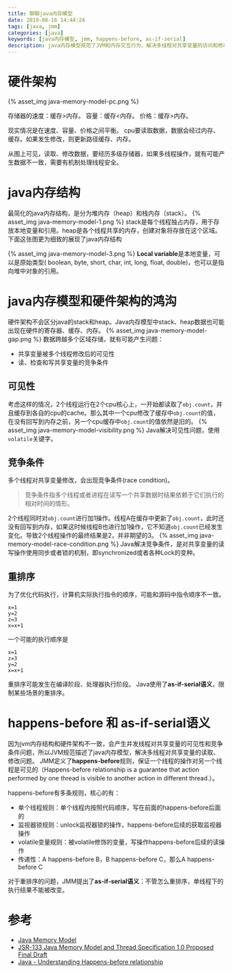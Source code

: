 ```yaml
---
title: 聊聊java内存模型
date: 2019-08-16 14:44:24
tags: [java, jmm]
categories: [java]
keywords: [java内存模型, jmm, happens-before, as-if-serial]
description: java内存模型规范了JVM和内存交互行为，解决多线程对共享变量的访问和修改的安全性，以及约束指令重排序；主要包括happens-before规则和as-if-serial语义。
---
```


# 硬件架构

{% asset_img java-memory-model-pc.png %}

存储器的速度：缓存>内存。
容量：缓存<内存。
价格：缓存>内存。

现实情况是在速度、容量、价格之间平衡。
cpu要读取数据，数据会经过内存、缓存。如果发生修改，则更新路径缓存、内存。

从图上可见，读取、修改数据，要经历多级存储器，如果多线程操作，就有可能产生数据不一致，需要有机制处理线程安全。

# java内存结构

最简化的java内存结构，是分为堆内存（heap）和栈内存（stack）。
{% asset_img java-memory-model-1.png  %}
stack是每个线程独占内存，用于存放本地变量和引用。heap是各个线程共享的内存，创建对象将存放在这个区域。下面这张图更为细致的展现了java内存结构

{% asset_img java-memory-model-3.png %}
**Local variable**是本地变量，可以是原始类型( boolean, byte, short, char, int, long, float, double)，也可以是指向堆中对象的引用。

# java内存模型和硬件架构的鸿沟

硬件架构不会区分java的stack和heap。Java内存模型中stack、heap数据也可能出现在硬件的寄存器、缓存、内存。
{% asset_img java-memory-model-gap.png %}
数据跨越多个区域存储，就有可能产生问题：
- 共享变量被多个线程修改后的可见性
- 读、检查和写共享变量的竞争条件

## 可见性

考虑这样的情况，2个线程运行在2个cpu核心上，一开始都读取了`obj.count`，并且缓存到各自的cpu的cache。那么其中一个cpu修改了缓存中`obj.count`的值，在没有回写到内存之前，另一个cpu缓存中`obj.count`的值依然是旧的。
{% asset_img java-memory-model-visibility.png %}
Java解决可见性问题，使用`volatile`关键字。

## 竞争条件

多个线程对共享变量修改，会出现竞争条件(race condition)。
>竞争条件指多个线程或者进程在读写一个共享数据时结果依赖于它们执行的相对时间的情形。

2个线程同时对`obj.count`进行加1操作。线程A在缓存中更新了`obj.count`，此时还没有回写到内存，如果这时候线程B也进行加1操作，它不知道`obj.count`已经发生变化。导致2个线程操作的最终结果是2，并非期望的3。
{% asset_img java-memory-model-race-condition.png %}
Java解决竞争条件，是对共享变量的读写操作使用同步或者锁的机制，即synchronized或者各种Lock的变种。

## 重排序

为了优化代码执行，计算机实际执行指令的顺序，可能和源码中指令顺序不一致。
```
x=1
y=2
z=3
x=x+1
```
一个可能的执行顺序是
```
x=1
z=3
y=2
x=x+1
```
重排序可能发生在编译阶段、处理器执行阶段。
Java使用了**as-if-serial语义**，限制某些场景的重排序。

# happens-before 和 as-if-serial语义

因为jvm内存结构和硬件架构不一致，会产生并发线程对共享变量的可见性和竞争条件问题，所以JVM规范描述了java内存模型，解决多线程对共享变量的读取、修改问题。
JMM定义了**happens-before**规则，保证一个线程的操作对另一个线程是可见的（Happens-before relationship is a guarantee that action performed by one thread is visible to another action in different thread.）。

happens-before有多条规则，核心的有：
- 单个线程规则：单个线程内按照代码顺序，写在前面的happens-before后面的
- 监视器锁规则：unlock监视器锁的操作，happens-before后续的获取监视器操作
- volatile变量规则：被volatile修饰的变量，写操作happens-before后续的读操作
- 传递性：A happens-before B，B happens-before C，那么A happens-before C

对于重排序的问题，JMM提出了**as-if-serial语义**：不管怎么重排序，单线程下的执行结果不能被改变。

# 参考

- [Java Memory Model](http://tutorials.jenkov.com/java-concurrency/java-memory-model.html)
- [JSR-133 Java Memory Model and Thread Specification 1.0 Proposed Final Draft](https://download.oracle.com/otndocs/jcp/memory_model-1.0-pfd-spec-oth-JSpec/)
- [Java - Understanding Happens-before relationship](https://www.logicbig.com/tutorials/core-java-tutorial/java-multi-threading/happens-before.html)



	
